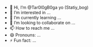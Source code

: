- 👋 Hi, I’m @Tar0l0gB0ga yo (Statiy_bog)
- 👀 I’m interested in ...
- 🌱 I’m currently learning ...
- 💞️ I’m looking to collaborate on ...
- 📫 How to reach me ...
- 😄 Pronouns: ...
- ⚡ Fun fact: ...

<!---
Tar0l0gB0ga/Tar0l0gB0ga is a ✨ special ✨ repository because its `README.md` (this file) appears on your GitHub profile.
You can click the Preview link to take a look at your changes.
--->
